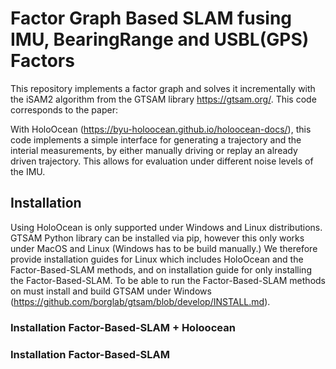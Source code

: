 # Factor Graph Based SLAM fusing IMU, BearingRange and USBL(GPS) Factors
This repository implements a factor graph and solves it incrementally with the iSAM2 algorithm from the GTSAM library https://gtsam.org/. This code corresponds to the paper: 

With HoloOcean (https://byu-holoocean.github.io/holoocean-docs/), this code implements a simple interface for generating a trajectory and the interial measurements, by either manually driving or replay an already driven trajectory. This allows for evaluation under different noise levels of the IMU. 

## Installation

Using HoloOcean is only supported under Windows and Linux distributions. GTSAM Python library can be installed via pip, however this only works under MacOS and Linux (Windows has to be build manually.)
We therefore provide installation guides for Linux which includes HoloOcean and the Factor-Based-SLAM methods, and on installation guide for only installing the Factor-Based-SLAM. To be able to run the Factor-Based-SLAM methods on must install and build GTSAM under Windows (https://github.com/borglab/gtsam/blob/develop/INSTALL.md).

### Installation Factor-Based-SLAM + Holoocean


### Installation Factor-Based-SLAM

